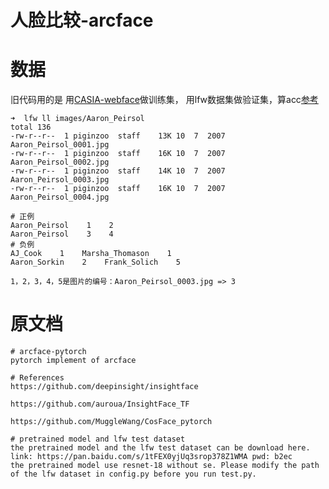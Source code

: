# 人脸比较-arcface

# 数据
旧代码用的是
用[CASIA-webface](https://paperswithcode.com/dataset/casia-webface)做训练集，
用lfw数据集做验证集，算acc[参考](http://home.ustc.edu.cn/~yqli1995/2019/09/28/lfw/)
```
➜  lfw ll images/Aaron_Peirsol
total 136
-rw-r--r--  1 piginzoo  staff    13K 10  7  2007 Aaron_Peirsol_0001.jpg
-rw-r--r--  1 piginzoo  staff    16K 10  7  2007 Aaron_Peirsol_0002.jpg
-rw-r--r--  1 piginzoo  staff    14K 10  7  2007 Aaron_Peirsol_0003.jpg
-rw-r--r--  1 piginzoo  staff    16K 10  7  2007 Aaron_Peirsol_0004.jpg

# 正例
Aaron_Peirsol    1    2
Aaron_Peirsol    3    4
# 负例
AJ_Cook    1    Marsha_Thomason    1
Aaron_Sorkin    2    Frank_Solich    5

1，2，3，4，5是图片的编号：Aaron_Peirsol_0003.jpg => 3
```


# 原文档
```
# arcface-pytorch
pytorch implement of arcface 

# References
https://github.com/deepinsight/insightface

https://github.com/auroua/InsightFace_TF

https://github.com/MuggleWang/CosFace_pytorch

# pretrained model and lfw test dataset
the pretrained model and the lfw test dataset can be download here. link: https://pan.baidu.com/s/1tFEX0yjUq3srop378Z1WMA pwd: b2ec
the pretrained model use resnet-18 without se. Please modify the path of the lfw dataset in config.py before you run test.py.
```